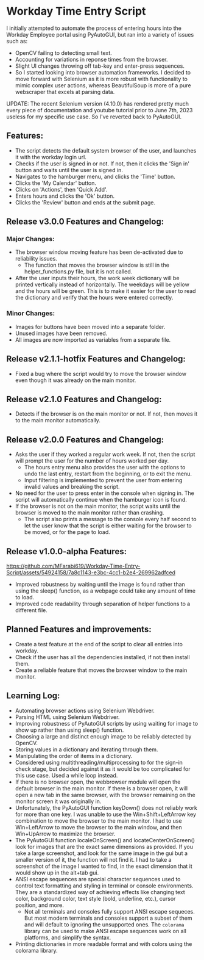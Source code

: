 # Workday Time Entry Script

I initially attempted to automate the process of entering hours into the Workday Employee portal using PyAutoGUI, but ran into a variety of issues such as:

- OpenCV failing to detecting small text.
- Accounting for variations in reponse times from the browser.
- Slight UI changes throwing off tab-key and enter-press sequences.
- So I started looking into browser automation frameworks. I decided to move forward with Selenium as it is more robust with functionality to mimic complex user actions, whereas BeautifulSoup is more of a pure webscraper that excels at parsing data.

UPDATE: The recent Selenium version (4.10.0) has rendered pretty much every piece of documentation and youtube tutorial prior to June 7th, 2023 useless for my specific use case. So I've reverted back to PyAutoGUI.

## Features:
- The script detects the default system browser of the user, and launches it with the workday login url.
- Checks if the user is signed in or not. If not, then it clicks the 'Sign in' button and waits until the user is signed in.
- Navigates to the hamburger menu, and clicks the 'Time' button.
- Clicks the 'My Calendar' button.
- Clicks on 'Actions', then 'Quick Add'.
- Enters hours and clicks the 'Ok' button.
- Clicks the 'Review' button and ends at the submit page.

## Release v3.0.0 Features and Changelog:

### Major Changes:
- The browser window moving feature has been de-activated due to reliability issues.
  - The function that moves the browser window is still in the helper_functions.py file, but it is not called.
- After the user inputs their hours, the work week dictionary will be printed vertically instead of horizontally. The weekdays will be yellow and the hours will be green. This is to make it easier for the user to read the dictionary and verify that the hours were entered correctly.

### Minor Changes:
- Images for buttons have been moved into a separate folder.
- Unused images have been removed.
- All images are now imported as variables from a separate file.

## Release v2.1.1-hotfix Features and Changelog:
- Fixed a bug where the script would try to move the browser window even though it was already on the main monitor.
## Release v2.1.0 Features and Changelog:
- Detects if the browser is on the main monitor or not. If not, then moves it to the main monitor automatically.

## Release v2.0.0 Features and Changelog:
- Asks the user if they worked a regular work week. If not, then the script will prompt the user for the number of hours worked per day.
  - The hours entry menu also provides the user with the options to undo the last entry, restart from the beginning, or to exit the menu.
  - Input filtering is implemented to prevent the user from entering invalid values and breaking the script.
- No need for the user to press enter in the console when signing in. The script will automatically continue when the hamburger icon is found.
- If the browser is not on the main monitor, the script waits until the browser is moved to the main monitor rather than crashing.
  - The script also prints a message to the console every half second to let the user know that the script is either waiting for the browser to be moved, or for the page to load.
## Release v1.0.0-alpha Features:
https://github.com/MFarabi619/Workday-Time-Entry-Script/assets/54924158/7a8c1143-e3bc-4cc1-b2e4-269962adfced
- Improved robustness by waiting until the image is found rather than using the sleep() function, as a webpage could take any amount of time to load.
- Improved code readability through separation of helper functions to a different file.


## Planned Features and improvements:
- Create a test feature at the end of the script to clear all entries into workday.
- Check if the user has all the dependencies installed, if not then install them.
- Create a reliable feature that moves the browser window to the main monitor.


## Learning Log:
- Automating browser actions using Selenium Webdriver.
- Parsing HTML using Selenium Webdriver.
- Improving robustness of PyAutoGUI scripts by using waiting for image to show up rather than using sleep() function.
- Choosing a large and distinct enough image to be reliably detected by OpenCV.
- Storing values in a dictionary and iterating through them.
- Manipulating the order of items in a dictionary.
- Considered using multithreading/multiprocessing to for the sign-in check stage, but decided against it as it would be too complicated for this use case. Used a while loop instead.
- If there is no browser open, the webbrowser module will open the default browser in the main monitor. If there is a browser open, it will open a new tab in the same browser, with the browser remaining on the monitor screen it was originally in.
- Unfortunately, the PyAutoGUI function keyDown() does not reliably work for more than one key. I was unable to use the Win+Shift+LeftArrow key combination to move the browser to the main monitor. I had to use Win+LeftArrow to move the browser to the main window, and then Win+UpArrow to maximize the browser.
- The PyAutoGUI function localeOnScreen() and locateCenterOnScreen() look for images that are the exact same dimensions as provided. If you take a large screenshot, and look for the same image in the gui but a smaller version of it, the function will not find it. I had to take a screenshot of the image I wanted to find, in the exact dimension that it would show up in the alt+tab gui.
- ANSI escape sequences are special character sequences used to control text formatting and styling in terminal or console environments. They are a standardized way of achieving effects like changing text color, background color, text style (bold, underline, etc.), cursor position, and more.
  - Not all terminals and consoles fully support ANSI escape sequeces. But most modern terminals and consoles support a subset of them and will default to ignoring the unsupported ones. The `colorama` library can be used to make ANSI escape sequences work on all platforms, and simplify the syntax. 
- Printing dictionaries in more readable format and with colors using the colorama library.